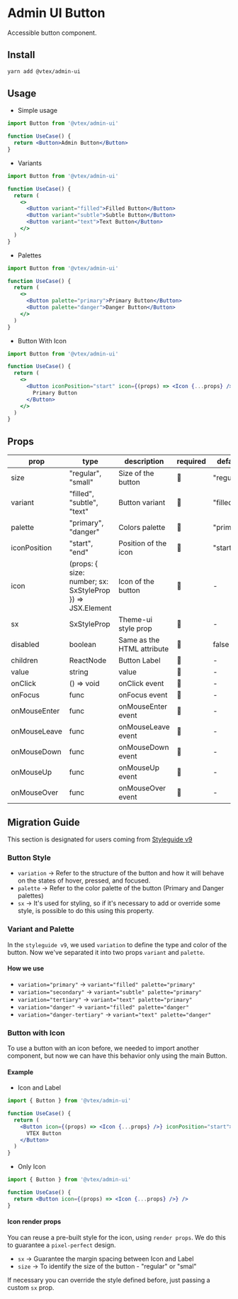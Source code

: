 # Admin UI Button

Accessible button component.

## Install

```bash
yarn add @vtex/admin-ui
```

## Usage

- Simple usage

```jsx
import Button from '@vtex/admin-ui'

function UseCase() {
  return <Button>Admin Button</Button>
}
```

- Variants

```jsx
import Button from '@vtex/admin-ui'

function UseCase() {
  return (
    <>
      <Button variant="filled">Filled Button</Button>
      <Button variant="subtle">Subtle Button</Button>
      <Button variant="text">Text Button</Button>
    </>
  )
}
```

- Palettes

```jsx
import Button from '@vtex/admin-ui'

function UseCase() {
  return (
    <>
      <Button palette="primary">Primary Button</Button>
      <Button palette="danger">Danger Button</Button>
    </>
  )
}
```

- Button With Icon

```jsx
import Button from '@vtex/admin-ui'

function UseCase() {
  return (
    <>
      <Button iconPosition="start" icon={(props) => <Icon {...props} />}>
        Primary Button
      </Button>
    </>
  )
}
```

## Props

| prop         | type                                                      | description                | required | default   |
| ------------ | --------------------------------------------------------- | -------------------------- | -------- | --------- |
| size         | "regular", "small"                                        | Size of the button         | 🚫       | "regular" |
| variant      | "filled", "subtle", "text"                                | Button variant             | 🚫       | "filled"  |
| palette      | "primary", "danger"                                       | Colors palette             | 🚫       | "primary" |
| iconPosition | "start", "end"                                            | Position of the icon       | 🚫       | "start"   |
| icon         | (props: { size: number; sx: SxStyleProp }) => JSX.Element | Icon of the button         | 🚫       | -         |
| sx           | SxStyleProp                                               | Theme-ui style prop        | 🚫       | -         |
| disabled     | boolean                                                   | Same as the HTML attribute | 🚫       | false     |
| children     | ReactNode                                                 | Button Label               | 🚫       | -         |
| value        | string                                                    | value                      | 🚫       | -         |
| onClick      | () => void                                                | onClick event              | 🚫       | -         |
| onFocus      | func                                                      | onFocus event              | 🚫       | -         |
| onMouseEnter | func                                                      | onMouseEnter event         | 🚫       | -         |
| onMouseLeave | func                                                      | onMouseLeave event         | 🚫       | -         |
| onMouseDown  | func                                                      | onMouseDown event          | 🚫       | -         |
| onMouseUp    | func                                                      | onMouseUp event            | 🚫       | -         |
| onMouseOver  | func                                                      | onMouseOver event          | 🚫       | -         |

## Migration Guide

This section is designated for users coming from [Styleguide v9](https://styleguide.vtex.com/)

### Button Style

- `variation` -> Refer to the structure of the button and how it will behave on the states of hover, pressed, and focused.
- `palette` -> Refer to the color palette of the button (Primary and Danger palettes)
- `sx` -> It's used for styling, so if it's necessary to add or override some style, is possible to do this using this property.

### Variant and Palette

In the `styleguide v9`, we used `variation` to define the type and color of the button. Now we've separated it into two props `variant` and `palette`.

#### How we use

- `variation="primary"` -> `variant="filled" palette="primary"`
- `variation="secondary"` -> `variant="subtle" palette="primary"`
- `variation="tertiary"` -> `variant="text" palette="primary"`
- `variation="danger"` -> `variant="filled" palette="danger"`
- `variation="danger-tertiary"` -> `variant="text" palette="danger"`

### Button with Icon

To use a button with an icon before, we needed to import another component, but now we can have this behavior only using the main Button.

#### Example

- Icon and Label

```jsx
import { Button } from '@vtex/admin-ui'

function UseCase() {
  return (
    <Button icon={(props) => <Icon {...props} />} iconPosition="start">
      VTEX Button
    </Button>
  )
}
```

- Only Icon

```jsx
import { Button } from '@vtex/admin-ui'

function UseCase() {
  return <Button icon={(props) => <Icon {...props} />} />
}
```

#### Icon render props

You can reuse a pre-built style for the icon, using `render props`. We do this to guarantee a `pixel-perfect` design.

- `sx` -> Guarantee the margin spacing between Icon and Label
- `size` -> To identify the size of the button - "regular" or "smal"

If necessary you can override the style defined before, just passing a custom `sx` prop.
